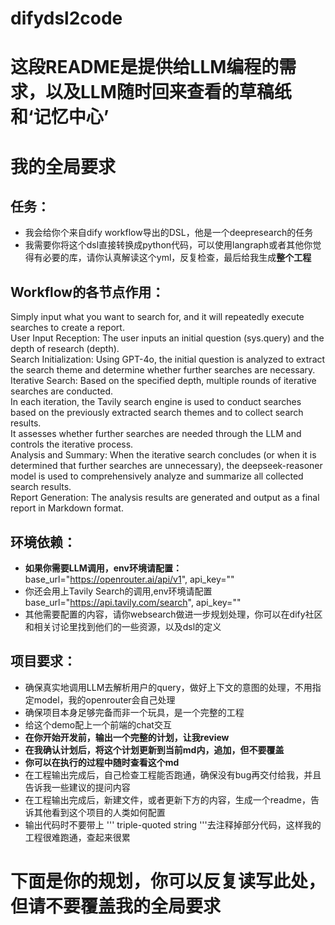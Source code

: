 # difydsl2code
# 这段README是提供给LLM编程的需求，以及LLM随时回来查看的草稿纸和‘记忆中心’
# 我的全局要求
## 任务：
- 我会给你个来自dify workflow导出的DSL，他是一个deepresearch的任务
- 我需要你将这个dsl直接转换成python代码，可以使用langraph或者其他你觉得有必要的库，请你认真解读这个yml，反复检查，最后给我生成**整个工程**
## Workflow的各节点作用：
Simply input what you want to search for, and it will repeatedly execute searches to create a report.  
User Input Reception: The user inputs an initial question (sys.query) and the depth of research (depth).  
Search Initialization: Using GPT-4o, the initial question is analyzed to extract the search theme and determine whether further searches are necessary.  
Iterative Search: Based on the specified depth, multiple rounds of iterative searches are conducted.  
In each iteration, the Tavily search engine is used to conduct searches based on the previously extracted search themes and to collect search results.  
It assesses whether further searches are needed through the LLM and controls the iterative process.  
Analysis and Summary: When the iterative search concludes (or when it is determined that further searches are unnecessary), the deepseek-reasoner model is used to comprehensively analyze and summarize all collected search results.  
Report Generation: The analysis results are generated and output as a final report in Markdown format.
## 环境依赖：
- **如果你需要LLM调用，env环境请配置：**
  <env>
  base_url="https://openrouter.ai/api/v1",
  api_key=""
  </env>
- 你还会用上Tavily Search的调用,env环境请配置
  <env>
  base_url="https://api.tavily.com/search",
  api_key=""
  </env>
- 其他需要配置的内容，请你websearch做进一步规划处理，你可以在dify社区和相关讨论里找到他们的一些资源，以及dsl的定义
## 项目要求：
- 确保真实地调用LLM去解析用户的query，做好上下文的意图的处理，不用指定model，我的openrouter会自己处理
- 确保项目本身足够完备而非一个玩具，是一个完整的工程
- 给这个demo配上一个前端的chat交互
- **在你开始开发前，输出一个完整的计划，让我review**
- **在我确认计划后，将这个计划更新到当前md内，追加，但不要覆盖**
- **你可以在执行的过程中随时查看这个md**
- 在工程输出完成后，自己检查工程能否跑通，确保没有bug再交付给我，并且告诉我一些建议的提问内容
- 在工程输出完成后，新建文件，或者更新下方的内容，生成一个readme，告诉其他看到这个项目的人类如何配置
- 输出代码时不要带上 ''' triple-quoted string '''去注释掉部分代码，这样我的工程很难跑通，查起来很累

# 下面是你的规划，你可以反复读写此处，但请不要覆盖我的全局要求

